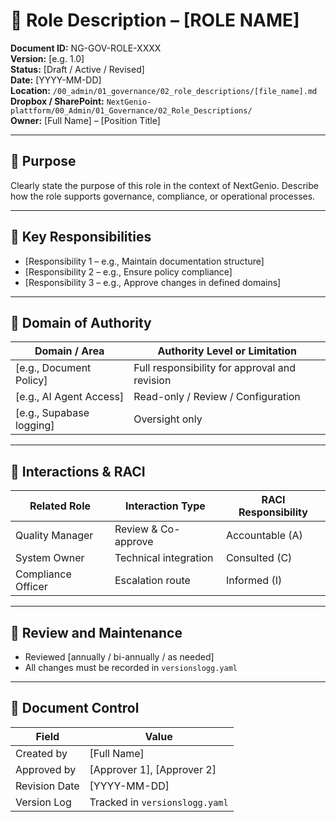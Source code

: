 # 🧭 Role Description – [ROLE NAME]

**Document ID:** NG-GOV-ROLE-XXXX  
**Version:** [e.g. 1.0]  
**Status:** [Draft / Active / Revised]  
**Date:** [YYYY-MM-DD]  
**Location:** `/00_admin/01_governance/02_role_descriptions/[file_name].md`  
**Dropbox / SharePoint:** `NextGenio-plattform/00_Admin/01_Governance/02_Role_Descriptions/`  
**Owner:** [Full Name] – [Position Title]

---

## 🎯 Purpose

Clearly state the purpose of this role in the context of NextGenio. Describe how the role supports governance, compliance, or operational processes.

---

## 🔑 Key Responsibilities

- [Responsibility 1 – e.g., Maintain documentation structure]
- [Responsibility 2 – e.g., Ensure policy compliance]
- [Responsibility 3 – e.g., Approve changes in defined domains]

---

## 📘 Domain of Authority

| Domain / Area             | Authority Level or Limitation                   |
|---------------------------|-------------------------------------------------|
| [e.g., Document Policy]   | Full responsibility for approval and revision  |
| [e.g., AI Agent Access]   | Read-only / Review / Configuration             |
| [e.g., Supabase logging]  | Oversight only                                 |

---

## 👥 Interactions & RACI

| Related Role            | Interaction Type       | RACI Responsibility |
|-------------------------|-------------------------|----------------------|
| Quality Manager         | Review & Co-approve     | Accountable (A)     |
| System Owner            | Technical integration   | Consulted (C)       |
| Compliance Officer      | Escalation route        | Informed (I)        |

---

## 🔄 Review and Maintenance

- Reviewed [annually / bi-annually / as needed]
- All changes must be recorded in `versionslogg.yaml`

---

## 📄 Document Control

| Field            | Value                                              |
|------------------|----------------------------------------------------|
| Created by       | [Full Name]                                        |
| Approved by      | [Approver 1], [Approver 2]                         |
| Revision Date    | [YYYY-MM-DD]                                       |
| Version Log      | Tracked in `versionslogg.yaml`                    |
